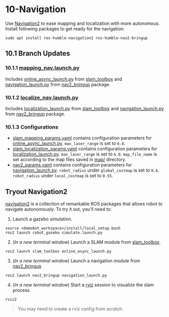 # 10-Navigation
Use [Navigation2](https://github.com/ros-planning/navigation2/tree/main) to ease mapping and localization with more autonomous.
Install following packages to get ready for the navigation:
```console
sudo apt install ros-humble-navigation2 ros-humble-nav2-bringup 
```

## 10.1 Branch Updates

### 10.1.1 [mapping_nav.launch.py](demobot_navigation/launch/mapping_nav.launch.py)
Includes [online_async_launch.py](https://github.com/SteveMacenski/slam_toolbox/blob/a3442d2f6824ff058fab0cb0a635e7a454294855/launch/online_async_launch.py) from [slam_toolbox](https://github.com/SteveMacenski/slam_toolbox) and [navigation_launch.py](https://github.com/ros-planning/navigation2/blob/12c786f8b8c533b0c4adc1a38c08021c90bfcba3/nav2_bringup/launch/navigation_launch.py) from [nav2_bringup](https://github.com/ros-planning/navigation2/tree/12c786f8b8c533b0c4adc1a38c08021c90bfcba3/nav2_bringup) package. 

### 10.1.2 [localize_nav.launch.py](demobot_navigation/launch/localize_nav.launch.py)
Includes [localization_launch.py](https://github.com/SteveMacenski/slam_toolbox/blob/a3442d2f6824ff058fab0cb0a635e7a454294855/launch/localization_launch.py) from [slam_toolbox](https://github.com/SteveMacenski/slam_toolbox) and [navigation_launch.py](https://github.com/ros-planning/navigation2/blob/12c786f8b8c533b0c4adc1a38c08021c90bfcba3/nav2_bringup/launch/navigation_launch.py) from [nav2_bringup](https://github.com/ros-planning/navigation2/tree/12c786f8b8c533b0c4adc1a38c08021c90bfcba3/nav2_bringup) package.

### 10.1.3 Configurations
- [slam_mapping_params.yaml](demobot_navigation/config/slam_mapping_params.yaml) contains configuration parameters for [online_async_launch.py](https://github.com/SteveMacenski/slam_toolbox/blob/a3442d2f6824ff058fab0cb0a635e7a454294855/launch/online_async_launch.py). `max_laser_range` is set to `6.0`.
- [slam_localization_params.yaml](demobot_navigation/config/slam_localization_params.yaml) contains configuration parameters for [localization_launch.py](https://github.com/SteveMacenski/slam_toolbox/blob/a3442d2f6824ff058fab0cb0a635e7a454294855/launch/localization_launch.py). `max_laser_range` is set to `6.0`. `map_file_name` is set according to the map files saved in [map/](demobot_navigation/map/) directory.
- [nav2_params.yaml](demobot_navigation/config/nav2_params.yaml) contains configuration parameters for [navigation_launch.py](https://github.com/ros-planning/navigation2/blob/12c786f8b8c533b0c4adc1a38c08021c90bfcba3/nav2_bringup/launch/navigation_launch.py). `robot_radius` under `global_costmap` is set to `0.6`. `robot_radius` under `local_costmap` is set to `0.55`.

## Tryout Navigation2
[navigation2](https://github.com/ros-planning/navigation2/tree/main) is a collection of remarkable ROS packages that allows robot to navigate autonomously. To try it out, you'll need to:
1. Launch a gazebo simulation. 
```console
source <demobot_workspace>/install/local_setup.bash
ros2 launch robot_gazebo simulate.launch.py
```
2. (*In a new terminal window*) Launch a SLAM module from [slam_toolbox](https://github.com/SteveMacenski/slam_toolbox).
```console
ros2 launch slam_toolbox online_async_launch.py 
```
3. (*In a new terminal window*) Launch a navigation module from [nav2_bringup](https://github.com/ros-planning/navigation2/tree/main/nav2_bringup)
```console
ros2 launch nav2_bringup navigation_launch.py  
```
4. (*In a new terminal window*) Start a [rviz](https://github.com/ros2/rviz) session to visualize the slam process.
```console
rviz2
``` 

> You may need to create a rviz config from scratch.

